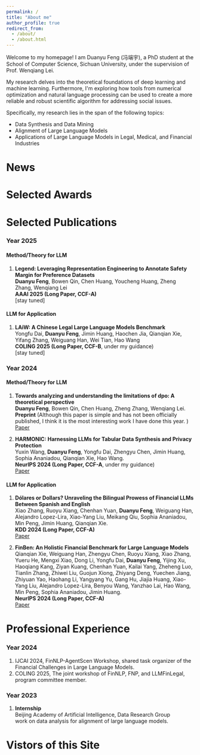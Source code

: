 ```yaml
---
permalink: /
title: "About me"
author_profile: true
redirect_from: 
  - /about/
  - /about.html
---
```



Welcome to my homepage! I am Duanyu Feng (冯端宇), a PhD student at the School of Computer Science, Sichuan University, under the supervision of Prof. Wenqiang Lei.

My research delves into the theoretical foundations of deep learning and machine learning. Furthermore, I'm exploring how tools from numerical optimization and natural language processing can be used to create a more reliable and robust scientific algorithm for addressing social issues.

Specifically, my research lies in the span of the following topics:
- Data Synthesis and Data Mining
- Alignment of Large Language Models
- Applications of Large Language Models in Legal, Medical, and Financial Industries


News
======
<!--
1. academicpages is a ready-to-fork GitHub Pages template for academic personal websites
1. 
-->

Selected Awards
======
<!--
1. 
1. 
-->

Selected Publications
======
### Year 2025 ###
#### Method/Theory for LLM ####
 1. **Legend: Leveraging Representation Engineering to Annotate Safety Margin for Preference Datasets**
    <br>
    **Duanyu Feng**, Bowen Qin, Chen Huang, Youcheng Huang, Zheng Zhang, Wenqiang Lei
    <br>
    **AAAI 2025 (Long Paper, CCF-A)**
    <br>
   [stay tuned]

#### LLM for Application ####
 1. **LAiW: A Chinese Legal Large Language Models Benchmark**
    <br>
    Yongfu Dai, **Duanyu Feng**, Jimin Huang, Haochen Jia, Qianqian Xie, Yifang Zhang, Weiguang Han, Wei Tian, Hao Wang
    <br>
    **COLING 2025 (Long Paper, CCF-B**, under my guidance)
    <br>
   [stay tuned]


### Year 2024 ###
#### Method/Theory for LLM ####
1. **Towards analyzing and understanding the limitations of dpo: A theoretical perspective**
   <br>
   **Duanyu Feng**, Bowen Qin, Chen Huang, Zheng Zhang, Wenqiang Lei.
   <br>
   **Preprint** (Although this paper is simple and has not been officially published, I think it is the most interesting work I have done this year.
)
   <br>
   [Paper](https://arxiv.org/pdf/2404.04626)

1. **HARMONIC: Harnessing LLMs for Tabular Data Synthesis and Privacy Protection**
   <br>
   Yuxin Wang, **Duanyu Feng**, Yongfu Dai, Zhengyu Chen, Jimin Huang, Sophia Ananiadou, Qianqian Xie, Hao Wang.
   <br>
   **NeurIPS 2024 (Long Paper, CCF-A**, under my guidance)
   <br>
   [Paper](https://neurips.cc/virtual/2024/poster/97571)

#### LLM for Application ####
1. **Dólares or Dollars? Unraveling the Bilingual Prowess of Financial LLMs Between Spanish and English**
   <br>
   Xiao Zhang, Ruoyu Xiang, Chenhan Yuan, **Duanyu Feng**, Weiguang Han, Alejandro Lopez-Lira, Xiao-Yang Liu, Meikang Qiu, Sophia Ananiadou, Min Peng, Jimin Huang, Qianqian Xie.
   <br>
   **KDD 2024 (Long Paper, CCF-A)**
   <br>
   [Paper](https://dl.acm.org/doi/abs/10.1145/3637528.3671554)


1. **FinBen: An Holistic Financial Benchmark for Large Language Models**
   <br>
   Qianqian Xie, Weiguang Han, Zhengyu Chen, Ruoyu Xiang, Xiao Zhang, Yueru He, Mengxi Xiao, Dong Li, Yongfu Dai, **Duanyu Feng**, Yijing Xu, Haoqiang Kang, Ziyan Kuang, Chenhan Yuan, Kailai Yang, Zheheng Luo, Tianlin Zhang, Zhiwei Liu, Guojun Xiong, Zhiyang Deng, Yuechen Jiang, Zhiyuan Yao, Haohang Li, Yangyang Yu, Gang Hu, Jiajia Huang, Xiao-Yang Liu, Alejandro Lopez-Lira, Benyou Wang, Yanzhao Lai, Hao Wang, Min Peng, Sophia Ananiadou, Jimin Huang.
   <br>
   **NeurIPS 2024 (Long Paper, CCF-A)** 
   <br>
   [Paper](https://neurips.cc/virtual/2024/poster/97525)

Professional Experience
======
### Year 2024 ###
1. IJCAI 2024, FinNLP-AgentScen Workshop, shared task organizer of the Financial Challenges in Large Language Models.
1. COLING 2025, The joint workshop of FinNLP, FNP, and LLMFinLegal, program committee member.

### Year 2023 ###
1. **Internship**
   <br>
   Beijing Academy of Artificial Intelligence, Data Research Group
   <br>
   work on data analysis for alignment of large language models.

Vistors of this Site
======
<script type='text/javascript' id='clustrmaps' src='//cdn.clustrmaps.com/map_v2.js?cl=ffffff&w=300&t=tt&d=A08jrrt6DrZYPgnW_3CNQ9g__K0KA4kQ073WVihSbUI&co=2d78ad&cmo=3acc3a&cmn=ff5353&ct=ffffff'></script>

